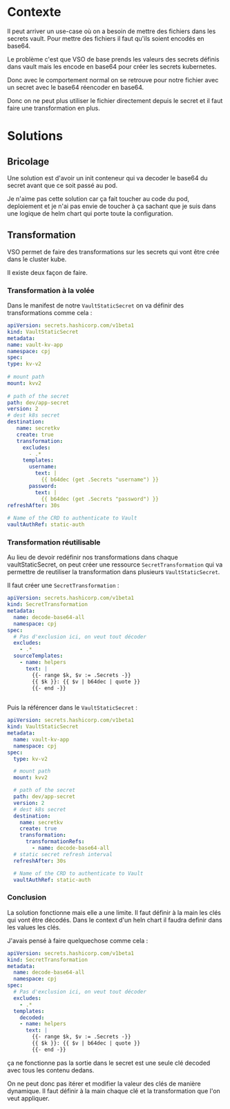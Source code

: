 # Contexte

Il peut arriver un use-case où on a besoin de mettre des fichiers dans les secrets vault. Pour mettre des fichiers il faut qu'ils soient encodés en base64. 

Le problème c'est que VSO de base prends les valeurs des secrets définis dans vault mais les encode en base64 pour créer les secrets kubernetes. 

Donc avec le comportement normal on se retrouve pour notre fichier avec un secret avec le base64 réencoder en base64.

Donc on ne peut plus utiliser le fichier directement depuis le secret et il faut faire une transformation en plus.

# Solutions

## Bricolage

Une solution est d'avoir un init conteneur qui va decoder le base64 du secret avant que ce soit passé au pod.

Je n'aime pas cette solution car ça fait toucher au code du pod, deploiement et je n'ai pas envie de toucher à ça sachant que je suis dans une logique de helm chart qui porte toute la configuration.

## Transformation

VSO permet de faire des transformations sur les secrets qui vont être crée dans le cluster kube.

Il existe deux façon de faire.

### Transformation à la volée

Dans le manifest de notre `VaultStaticSecret` on va définir des transformations comme cela : 

``` yaml
apiVersion: secrets.hashicorp.com/v1beta1  
kind: VaultStaticSecret  
metadata:  
name: vault-kv-app  
namespace: cpj  
spec:  
type: kv-v2  
  
# mount path  
mount: kvv2  
  
# path of the secret  
path: dev/app-secret  
version: 2  
# dest k8s secret  
destination:  
   name: secretkv  
   create: true  
   transformation:  
     excludes:  
       - .*  
     templates:  
       username:  
         text: |  
           {{ b64dec (get .Secrets "username") }}  
       password:  
         text: |  
           {{ b64dec (get .Secrets "password") }}  
refreshAfter: 30s  
  
# Name of the CRD to authenticate to Vault  
vaultAuthRef: static-auth
```
### Transformation réutilisable

Au lieu de devoir redéfinir nos transformations dans chaque vaultStaticSecret, on peut créer une ressource `SecretTransformation` qui va permettre de reutiliser la transformation dans plusieurs `VaultStaticSecret`.

Il faut créer une `SecretTransformation` : 

``` yaml
apiVersion: secrets.hashicorp.com/v1beta1
kind: SecretTransformation
metadata:
  name: decode-base64-all
  namespace: cpj
spec:
  # Pas d'exclusion ici, on veut tout décoder
  excludes:
    - .*
  sourceTemplates:
    - name: helpers
      text: |
        {{- range $k, $v := .Secrets -}}
        {{ $k }}: {{ $v | b64dec | quote }}
        {{- end -}}
 
```

Puis la référencer dans le `VaultStaticSecret` : 

``` yaml
apiVersion: secrets.hashicorp.com/v1beta1
kind: VaultStaticSecret
metadata:
  name: vault-kv-app
  namespace: cpj
spec:
  type: kv-v2

  # mount path
  mount: kvv2

  # path of the secret
  path: dev/app-secret
  version: 2
  # dest k8s secret
  destination:
    name: secretkv
    create: true
    transformation:
      transformationRefs:
        - name: decode-base64-all
  # static secret refresh interval
  refreshAfter: 30s

  # Name of the CRD to authenticate to Vault
  vaultAuthRef: static-auth
```

### Conclusion

La solution fonctionne mais elle a une limite. Il faut définir à la main les clés qui vont être décodés. Dans le context d'un heln chart il faudra definir dans les values les clés. 

J'avais pensé à faire quelquechose comme cela : 

``` yaml
apiVersion: secrets.hashicorp.com/v1beta1
kind: SecretTransformation
metadata:
  name: decode-base64-all
  namespace: cpj
spec:
  # Pas d'exclusion ici, on veut tout décoder
  excludes:
    - .*
  templates:
    decoded:
    - name: helpers
      text: |
        {{- range $k, $v := .Secrets -}}
        {{ $k }}: {{ $v | b64dec | quote }}
        {{- end -}}
```

ça ne fonctionne pas la sortie dans le secret est une seule clé decoded avec tous les contenu dedans.

On ne peut donc pas itérer et modifier la valeur des clés de manière dynamique. Il faut définir à la main chaque clé et la transformation que l'on veut appliquer.